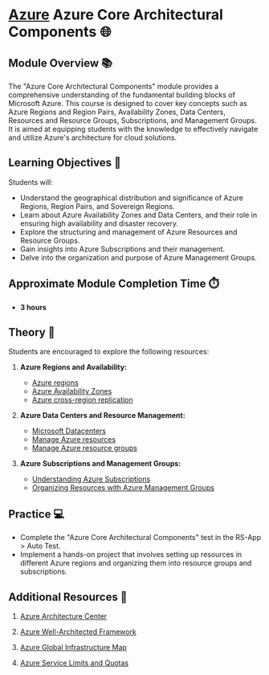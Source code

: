 # [Azure](../../) Azure Core Architectural Components 🌐

## Module Overview 📚

The "Azure Core Architectural Components" module provides a comprehensive understanding of the fundamental building blocks of Microsoft Azure. This course is designed to cover key concepts such as Azure Regions and Region Pairs, Availability Zones, Data Centers, Resources and Resource Groups, Subscriptions, and Management Groups. It is aimed at equipping students with the knowledge to effectively navigate and utilize Azure's architecture for cloud solutions.

## Learning Objectives 🎯

Students will:

- Understand the geographical distribution and significance of Azure Regions, Region Pairs, and Sovereign Regions.
- Learn about Azure Availability Zones and Data Centers, and their role in ensuring high availability and disaster recovery.
- Explore the structuring and management of Azure Resources and Resource Groups.
- Gain insights into Azure Subscriptions and their management.
- Delve into the organization and purpose of Azure Management Groups.

## Approximate Module Completion Time ⏱️

- **3 hours**

## Theory 📖

Students are encouraged to explore the following resources:

1. **Azure Regions and Availability:**
   - [Azure regions](https://learn.microsoft.com/en-us/azure/cloud-adoption-framework/ready/azure-setup-guide/regions)
   - [Azure Availability Zones](https://learn.microsoft.com/en-us/azure/reliability/availability-zones-overview?tabs=azure-cli)
   - [Azure cross-region replication](https://learn.microsoft.com/en-us/azure/reliability/cross-region-replication-azure#azure-paired-regions)

2. **Azure Data Centers and Resource Management:**
   - [Microsoft Datacenters](https://datacenters.microsoft.com/globe/explore)
   - [Manage Azure resources](https://docs.microsoft.com/en-us/azure/azure-resource-manager/management/manage-resources-portal)
   - [Manage Azure resource groups](https://learn.microsoft.com/en-us/azure/azure-resource-manager/management/manage-resource-groups-portal)

3. **Azure Subscriptions and Management Groups:**
   - [Understanding Azure Subscriptions](https://learn.microsoft.com/en-us/microsoft-365/enterprise/subscriptions-licenses-accounts-and-tenants-for-microsoft-cloud-offerings?view=o365-worldwide)
   - [Organizing Resources with Azure Management Groups](https://docs.microsoft.com/en-us/azure/governance/management-groups/overview)

## Practice 💻

- Complete the "Azure Core Architectural Components" test in the RS-App > Auto Test.
- Implement a hands-on project that involves setting up resources in different Azure regions and organizing them into resource groups and subscriptions.

## Additional Resources 📘

1. [Azure Architecture Center](https://docs.microsoft.com/en-us/azure/architecture/)

2. [Azure Well-Architected Framework](https://learn.microsoft.com/en-us/azure/architecture/framework/)

3. [Azure Global Infrastructure Map](https://infrastructuremap.microsoft.com/)

4. [Azure Service Limits and Quotas](https://learn.microsoft.com/en-us/azure/azure-resource-manager/management/azure-subscription-service-limits)